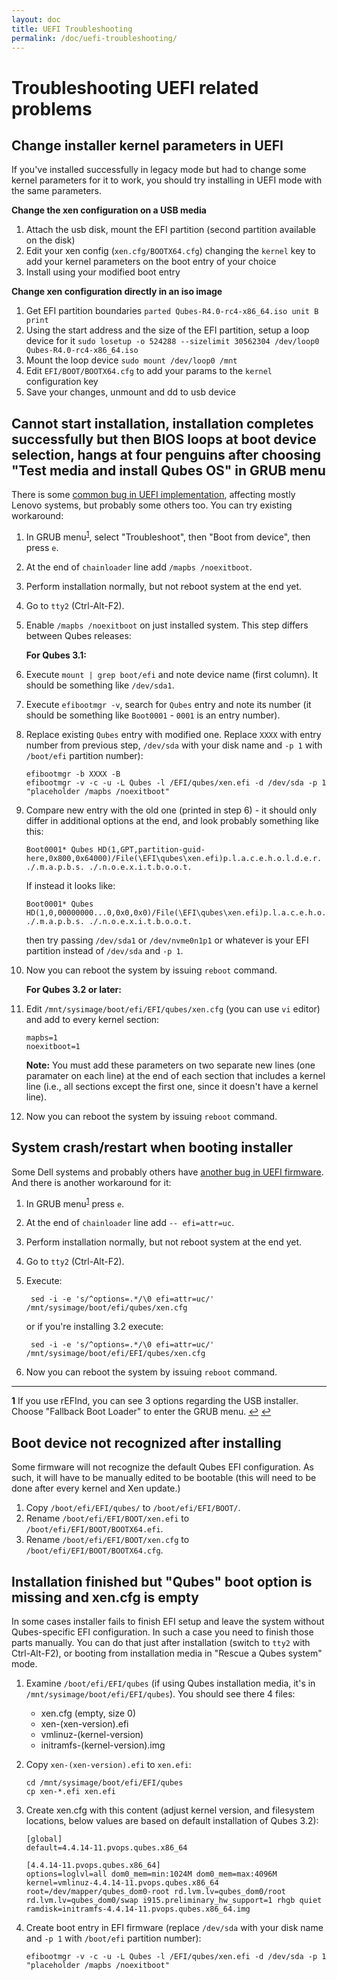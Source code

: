 ```yaml
---
layout: doc
title: UEFI Troubleshooting
permalink: /doc/uefi-troubleshooting/
---
```


Troubleshooting UEFI related problems
========================================

Change installer kernel parameters in UEFI
---------------------

If you've installed successfully in legacy mode but had to change some kernel parameters for it to work, you should try installing in UEFI mode with the same parameters.

**Change the xen configuration on a USB media**
01. Attach the usb disk, mount the EFI partition (second partition available on the disk) 
02. Edit your xen config (`xen.cfg/BOOTX64.cfg`) changing the `kernel` key to add your kernel parameters on the boot entry of your choice
03. Install using your modified boot entry

**Change xen configuration directly in an iso image**
01. Get EFI partition boundaries `parted Qubes-R4.0-rc4-x86_64.iso unit B print`
02. Using the start address and the size of the EFI partition, setup a loop device for it `sudo losetup -o 524288 --sizelimit 30562304 /dev/loop0 Qubes-R4.0-rc4-x86_64.iso`
03. Mount the loop device `sudo mount /dev/loop0 /mnt`
04. Edit `EFI/BOOT/BOOTX64.cfg` to add your params to the `kernel` configuration key
05. Save your changes, unmount and dd to usb device


Cannot start installation, installation completes successfully but then BIOS loops at boot device selection, hangs at four penguins after choosing "Test media and install Qubes OS" in GRUB menu
---------------------

There is some [common bug in UEFI implementation](http://xen.markmail.org/message/f6lx2ab4o2fch35r), affecting mostly Lenovo systems, but probably some others too. You can try existing workaround:

01. In GRUB menu<sup id="a1-1">[1](#f1)</sup>, select "Troubleshoot", then "Boot from device", then press `e`.
02. At the end of `chainloader` line add `/mapbs /noexitboot`.
03. Perform installation normally, but not reboot system at the end yet.
04. Go to `tty2` (Ctrl-Alt-F2).
05. Enable `/mapbs /noexitboot` on just installed system. This step differs between Qubes releases:
   
    **For Qubes 3.1:**

06. Execute `mount | grep boot/efi` and note device name (first column). It should be something like `/dev/sda1`.
07. Execute `efibootmgr -v`, search for `Qubes` entry and note its number (it should be something like `Boot0001` - `0001` is an entry number).
08. Replace existing `Qubes` entry with modified one. Replace `XXXX` with entry number from previous step, `/dev/sda` with your disk name and `-p 1` with `/boot/efi` partition number):

        efibootmgr -b XXXX -B
        efibootmgr -v -c -u -L Qubes -l /EFI/qubes/xen.efi -d /dev/sda -p 1 "placeholder /mapbs /noexitboot"

09. Compare new entry with the old one (printed in step 6) - it should only differ in additional options at the end, and look probably something like this:

        Boot0001* Qubes HD(1,GPT,partition-guid-here,0x800,0x64000)/File(\EFI\qubes\xen.efi)p.l.a.c.e.h.o.l.d.e.r. ./.m.a.p.b.s. ./.n.o.e.x.i.t.b.o.o.t.

    If instead it looks like:

        Boot0001* Qubes HD(1,0,00000000...0,0x0,0x0)/File(\EFI\qubes\xen.efi)p.l.a.c.e.h.o.l.d.e.r. ./.m.a.p.b.s. ./.n.o.e.x.i.t.b.o.o.t.

    then try passing `/dev/sda1` or `/dev/nvme0n1p1` or whatever is your EFI partition instead of `/dev/sda` and `-p 1`.

10. Now you can reboot the system by issuing `reboot` command.

    **For Qubes 3.2 or later:**

11. Edit `/mnt/sysimage/boot/efi/EFI/qubes/xen.cfg` (you can use `vi` editor) and add to every kernel section:
            
        mapbs=1
        noexitboot=1

    **Note:** You must add these parameters on two separate new lines (one
    paramater on each line) at the end of each section that includes a kernel
    line (i.e., all sections except the first one, since it doesn't have a
    kernel line).

12. Now you can reboot the system by issuing `reboot` command.


System crash/restart when booting installer
-------------------------------------------

Some Dell systems and probably others have [another bug in UEFI firmware](http://markmail.org/message/amw5336otwhdxi76). And there is another workaround for it:


1. In GRUB menu<sup id="a1-2">[1](#f1)</sup> press `e`.
2. At the end of `chainloader` line add `-- efi=attr=uc`.
3. Perform installation normally, but not reboot system at the end yet.
4. Go to `tty2` (Ctrl-Alt-F2).
5. Execute:

        sed -i -e 's/^options=.*/\0 efi=attr=uc/' /mnt/sysimage/boot/efi/qubes/xen.cfg
        
   or if you're installing 3.2 execute:
   
        sed -i -e 's/^options=.*/\0 efi=attr=uc/' /mnt/sysimage/boot/efi/EFI/qubes/xen.cfg

6. Now you can reboot the system by issuing `reboot` command.

* * *
<b name="f1">1</b> If you use rEFInd, you can see 3 options regarding the USB installer. Choose "Fallback Boot Loader" to enter the GRUB menu. [↩](#a1-1) [↩](#a1-2)


Boot device not recognized after installing
------------------------------------------

Some firmware will not recognize the default Qubes EFI configuration. As such,
it will have to be manually edited to be bootable (this will need to be done after
every kernel and Xen update.)

1. Copy `/boot/efi/EFI/qubes/` to `/boot/efi/EFI/BOOT/`.
2. Rename `/boot/efi/EFI/BOOT/xen.efi` to `/boot/efi/EFI/BOOT/BOOTX64.efi`.
3. Rename `/boot/efi/EFI/BOOT/xen.cfg` to `/boot/efi/EFI/BOOT/BOOTX64.cfg`.

Installation finished but "Qubes" boot option is missing and xen.cfg is empty
--------------------------------------------------------------------------------------

In some cases installer fails to finish EFI setup and leave the system without
Qubes-specific EFI configuration. In such a case you need to finish those parts
manually. You can do that just after installation (switch to `tty2` with
Ctrl-Alt-F2), or booting from installation media in "Rescue a Qubes system" mode.

1. Examine `/boot/efi/EFI/qubes` (if using Qubes installation media, it's in `/mnt/sysimage/boot/efi/EFI/qubes`). You should see there 4 files:

    - xen.cfg (empty, size 0)
    - xen-(xen-version).efi
    - vmlinuz-(kernel-version)
    - initramfs-(kernel-version).img

2. Copy `xen-(xen-version).efi` to `xen.efi`:

       cd /mnt/sysimage/boot/efi/EFI/qubes
       cp xen-*.efi xen.efi

3. Create xen.cfg with this content (adjust kernel version, and filesystem
   locations, below values are based on default installation of Qubes 3.2):


       [global]
       default=4.4.14-11.pvops.qubes.x86_64

       [4.4.14-11.pvops.qubes.x86_64]
       options=loglvl=all dom0_mem=min:1024M dom0_mem=max:4096M
       kernel=vmlinuz-4.4.14-11.pvops.qubes.x86_64 root=/dev/mapper/qubes_dom0-root rd.lvm.lv=qubes_dom0/root rd.lvm.lv=qubes_dom0/swap i915.preliminary_hw_support=1 rhgb quiet
       ramdisk=initramfs-4.4.14-11.pvops.qubes.x86_64.img

4. Create boot entry in EFI firmware (replace `/dev/sda` with your disk name and `-p 1` with `/boot/efi` partition number):

       efibootmgr -v -c -u -L Qubes -l /EFI/qubes/xen.efi -d /dev/sda -p 1 "placeholder /mapbs /noexitboot"

